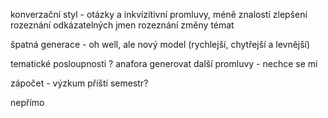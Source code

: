 konverzační styl - otázky a inkvizitivní promluvy, méně znalostí
zlepšení rozeznání odkázatelných jmen
rozeznání změny témat

špatná generace - oh well, ale nový model (rychlejší, chytřejší a levnější)

tematické posloupnosti ? anafora
generovat další promluvy - nechce se mi

zápočet - výzkum
příští semestr?

nepřímo
